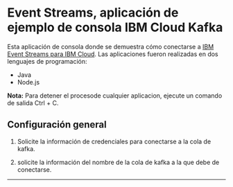 
# Event Streams, aplicación de ejemplo de consola IBM Cloud Kafka 

Esta aplicación de consola donde se demuestra cómo conectarse a [IBM Event Streams para IBM Cloud](https://cloud.ibm.com/docs/services/EventStreams?topic=eventstreams-getting_started).
Las aplicaciones fueron realizadas  en dos lenguajes de programación:

- Java
- Node.js


__Nota:__
 Para detener el procesode cualquier aplicacion, ejecute un comando de salida Ctrl + C.
 

## Configuración general

  1. Solicite la información de credenciales para conectarse a la cola de kafka.

2. solicite la información del nombre de la cola de kafka a la que debe de conectarse.

---

